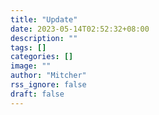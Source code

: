 ```yaml
---
title: "Update"
date: 2023-05-14T02:52:32+08:00
description: ""
tags: []
categories: []
image: ""
author: "Mitcher"
rss_ignore: false
draft: false
---
```


